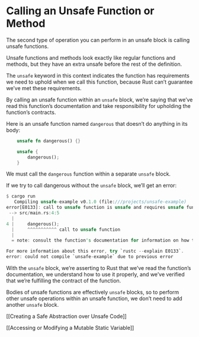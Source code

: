 # Calling an Unsafe Function or Method

The second type of operation you can perform in an unsafe block is calling unsafe functions.

Unsafe functions and methods look exactly like regular functions and methods, but they have an extra unsafe before the rest of the definition.

The `unsafe` keyword in this context indicates the function has requirements we need to uphold when we call this function, because Rust can’t guarantee we’ve met these requirements.

By calling an unsafe function within an `unsafe` block, we’re saying that we’ve read this function’s documentation and take responsibility for upholding the function’s contracts.



Here is an unsafe function named `dangerous` that doesn’t do anything in its body:

```rust
    unsafe fn dangerous() {}

    unsafe {
        dangerous();
    }
```

We must call the `dangerous` function within a separate `unsafe` block.

If we try to call dangerous without the `unsafe` block, we’ll get an error:

```rust
$ cargo run
   Compiling unsafe-example v0.1.0 (file:///projects/unsafe-example)
error[E0133]: call to unsafe function is unsafe and requires unsafe function or block
 --> src/main.rs:4:5
  |
4 |     dangerous();
  |     ^^^^^^^^^^^ call to unsafe function
  |
  = note: consult the function's documentation for information on how to avoid undefined behavior

For more information about this error, try `rustc --explain E0133`.
error: could not compile `unsafe-example` due to previous error
```

With the `unsafe` block, we’re asserting to Rust that we’ve read the function’s documentation, we understand how to use it properly, and we’ve verified that we’re fulfilling the contract of the function.



Bodies of unsafe functions are effectively `unsafe` blocks, so to perform other unsafe operations within an unsafe function, we don’t need to add another `unsafe` block.



[[Creating a Safe Abstraction over Unsafe Code]]


[[Accessing or Modifying a Mutable Static Variable]]
